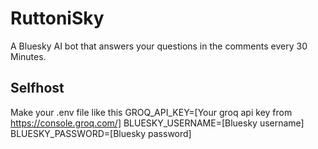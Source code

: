 # RuttoniSky

A Bluesky AI bot that answers your questions in the comments every 30 Minutes.

## Selfhost

Make your .env file like this
GROQ_API_KEY=[Your groq api key from https://console.groq.com/]
BLUESKY_USERNAME=[Bluesky username]
BLUESKY_PASSWORD=[Bluesky password]
